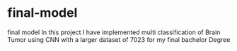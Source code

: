 # final-model
final model
In this project I have implemented multi classification of Brain Tumor using CNN with a larger dataset of 7023 for my final bachelor Degree
